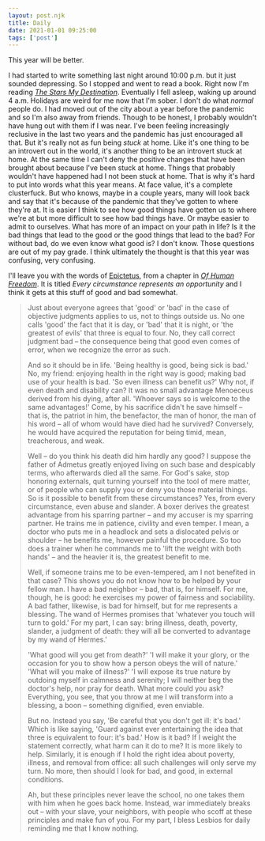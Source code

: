 ```yaml
---
layout: post.njk
title: Daily
date: 2021-01-01 09:25:00
tags: ['post']
---
```

<!-- Excerpt Start -->
This year will be better.
<!-- Excerpt End -->

I had started to write something last night around 10:00 p.m. but it just sounded depressing. So I stopped and went to read a book. Right now I'm reading [*The Stars My Destination*](https://en.wikipedia.org/wiki/The_Stars_My_Destination). Eventually I fell asleep, waking up around 4 a.m. Holidays are weird for me now that I'm sober. I don't do what *normal* people do. I had moved out of the city about a year before the pandemic and so I'm also away from friends. Though to be honest, I probably wouldn't have hung out with them if I was near. I've been feeling increasingly reclusive in the last two years and the pandemic has just encouraged all that. But it's really not as fun being *stuck* at home. Like it's one thing to be an introvert out in the world, it's another thing to be an introvert stuck at home. At the same time I can't deny the positive changes that have been brought about because I've been stuck at home. Things that probably wouldn't have happened had I not been stuck at home. That is why it's hard to put into words what this year means. At face value, it's a complete clusterfuck. But who knows, maybe in a couple years, many will look back and say that it's because of the pandemic that they've gotten to where they're at. It is easier I think to see how good things have gotten us to where we're at but more difficult to see how bad things have. Or maybe easier to admit to ourselves. What has more of an impact on your path in life? Is it the bad things that lead to the good or the good things that lead to the bad? For without bad, do we even know what good is? I don't know. Those questions are out of my pay grade. I think ultimately the thought is that this year was confusing, very confusing.

I'll leave you with the words of [Epictetus](https://en.wikipedia.org/wiki/Epictetus), from a chapter in [*Of Human Freedom*](https://www.amazon.com/Human-Freedom-Penguin-Great-Ideas-ebook/dp/B003ZUXX60). It is titled *Every circumstance represents an opportunity* and I think it gets at this stuff of good and bad somewhat.

> Just about everyone agrees that 'good' or 'bad' in the case of objective judgments applies to us, not to things outside us. No one calls 'good' the fact that it is day, or 'bad' that it is night, or 'the greatest of evils' that three is equal to four. No, they call correct judgment bad –⁠ the consequence being that good even comes of error, when we recognize the error as such.
>
> And so it should be in life. 'Being healthy is good, being sick is bad.' No, my friend: enjoying health in the right way is good; making bad use of your health is bad. 'So even illness can benefit us?' Why not, if even death and disability can? It was no small advantage Menoeceus derived from his dying, after all. 'Whoever says so is welcome to the same advantages!' Come, by his sacrifice didn't he save himself –⁠ that is, the patriot in him, the benefactor, the man of honor, the man of his word –⁠ all of whom would have died had he survived? Conversely, he would have acquired the reputation for being timid, mean, treacherous, and weak.
>
> Well –⁠ do you think his death did him hardly any good? I suppose the father of Admetus greatly enjoyed living on such base and despicably terms, who afterwards died all the same. For God's sake, stop honoring externals, quit turning yourself into the tool of mere matter, or of people who can supply you or deny you those material things. So is it possible to benefit from these circumstances? Yes, from every circumstance, even abuse and slander. A boxer derives the greatest advantage from his sparring partner –⁠ and my accuser is my sparring partner. He trains me in patience, civility and even temper. I mean, a doctor who puts me in a headlock and sets a dislocated pelvis or shoulder –⁠ he benefits me, however painful the procedure. So too does a trainer when he commands me to 'lift the weight with both hands' –⁠ and the heavier it is, the greatest benefit to me.
>
> Well, if someone trains me to be even-tempered, am I not benefited in that case? This shows you do not know how to be helped by your fellow man. I have a bad neighbor –⁠ bad, that is, for himself. For me, though, he is good: he exercises my power of fairness and sociability. A bad father, likewise, is bad for himself, but for me represents a blessing. The wand of Hermes promises that 'whatever you touch will turn to gold.' For my part, I can say: bring illness, death, poverty, slander, a judgment of death: they will all be converted to advantage by my wand of Hermes.'
>
> 'What good will you get from death?'
> 'I will make it your glory, or the occasion for you to show how a person obeys the will of nature.'
> 'What will you make of illness?'
> 'I will expose its true nature by outdoing myself in calmness and serenity; I will neither beg the doctor's help, nor pray for death. What more could you ask? Everything, you see, that you throw at me I will transform into a blessing, a boon –⁠ something dignified, even enviable. 
>
> But no. Instead you say, 'Be careful that you don't get ill: it's bad.' Which is like saying, 'Guard against ever entertaining the idea that three is equivalent to four: it's bad.' How is it bad? If I weight the statement correctly, what harm can it do to me? It is more likely to help. Similarly, it is enough if I hold the right idea about poverty, illness, and removal from office: all such challenges will only serve my turn. No more, then should I look for bad, and good, in external conditions.
>
> Ah, but these principles never leave the school, no one takes them with him when he goes back home. Instead, war immediately breaks out –⁠ with your slave, your neighbors, with people who scoff at these principles and make fun of you. For my part, I bless Lesbios for daily reminding me that I know nothing. 

